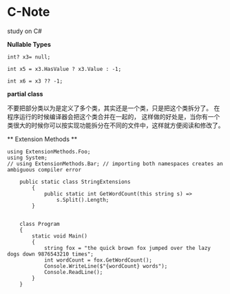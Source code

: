 # C-Note
study on C#

**Nullable Types**
```
int? x3= null;

int x5 = x3.HasValue ? x3.Value : -1;

int x6 = x3 ?? -1;
```

**partial class**

不要把部分类以为是定义了多个类，其实还是一个类，只是把这个类拆分了。 在程序运行的时候编译器会把这个类合并在一起的， 这样做的好处是，当你有一个类很大的时候你可以按实现功能拆分在不同的文件中，这样就方便阅读和修改了。

** Extension Methods **
```
using ExtensionMethods.Foo;
using System;
// using ExtensionMethods.Bar; // importing both namespaces creates an ambiguous compiler error

    public static class StringExtensions
        {
            public static int GetWordCount(this string s) =>
                s.Split().Length;           
        }
    

    class Program
    {
        static void Main()
        {
            string fox = "the quick brown fox jumped over the lazy dogs down 9876543210 times";
            int wordCount = fox.GetWordCount();
            Console.WriteLine($"{wordCount} words");
            Console.ReadLine();
        }
    }
```







